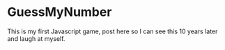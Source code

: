 # GuessMyNumber
This is my first Javascript game, post here so I can see this 10 years later and laugh at myself.
